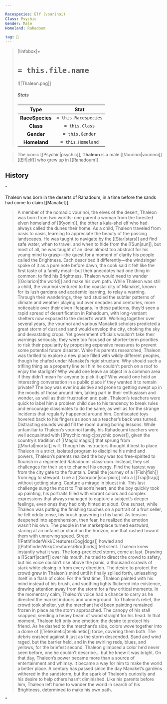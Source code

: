 ```yaml
---

Racespecies: Elf (vourinoi)
Class: Psychic
Gender: Male
Homeland: Rahadoum

tag: 👤️
---
```


> [!infobox]+
> #  `= this.file.name`
> ![[Thaleon.png]]
> ##### Stats
> Type | Stat |
> :---: |:---:|
> **RaceSpecies** | `= this.Racespecies` |
> **Class** | `= this.Class` |
> **Gender** | `= this.Gender` |
> **Homeland** | `= this.Homeland` |



> The iconic [[Psychic|psychic]], **Thaleon** is a male [[Vourinoi|vourinoi]] [[Elf|elf]] who grew up in [[Rahadoum]].


## History



“

Thaleon was born in the deserts of Rahadoum, in a time before the sands had come to claim [[Manaket]].
> A member of the nomadic vourinoi, the elves of the desert, Thaleon was born from two worlds: one parent a woman from the forested elven homeland of [[Kyonin]], the other a kala-shei elf who had always called the dunes their home. As a child, Thaleon traveled from oasis to oasis, learning to appreciate the beauty of the passing landscapes. He was taught to navigate by the [[Star|stars]] and find safe water, when to travel, and when to hide from the [[Sun|sun]], but most of all, he was taught of an ideal almost too abstract for his young mind to grasp—the quest for a moment of clarity his people called the Brightness. Each described it differently—the windsinger spoke of it as a pure note before dawn, the cook said it felt like the first taste of a family meal—but their anecdotes had one thing in common: to find his Brightness, Thaleon would need to wander [[Golarion|the world]] and make his own path.
> While Thaleon was still a child, the vourinoi ventured to the coastal city of Manaket, known for its lush gardens and academic learning, to relay a warning. Through their wanderings, they had studied the subtler patterns of climate and weather playing out over decades and centuries, more noticeable over their elven lifespans. In these patterns, they’d seen a rapid spread of desertification in Rahadoum, with long-verdant shelters now exposed to the desert’s wrath. Working together over several years, the vourinoi and various Manaketi scholars predicted a great storm of dust and sand would envelop the city, choking the sky and devastating crops. Yet government officials wouldn’t take their warnings seriously; they were too focused on shorter-term priorities to risk their popularity by proposing expensive measures to prevent some potential future disaster.
> While his parents researched, Thaleon was thrilled to explore a new place filled with wildly different peoples, though he chafed under Manaket’s rigid structure. Why should such a trifling thing as a property line tell him he couldn't perch on a roof to enjoy the starlight? Why would one leave an object in a common area if they didn't mean for anyone to pick it up? Why would one hold an interesting conversation in a public place if they wanted it to remain private? The boy was ever inquisitive and prone to getting swept up in the moods of those around him, taking part in their enthusiasm and wonder, as well as their frustration and pain.
> Thaleon’s teachers were quick to label him a problem child due to his tendency to break rules and encourage classmates to do the same, as well as for the strange incidents that regularly happened around him. Confiscated toys hovered back to his fingers as soon as a teacher’s back was turned. Distracting sounds would fill the room during boring lessons. While unfamiliar to Thaleon’s vourinoi family, his Rahadoumi teachers were well acquainted with [[Psychic magic|psychic power]], given the country’s tradition of [[Magic|magic]] that sprung from [[Mortal|mortal]] will. Though his instructors thought it best to place Thaleon in a strict, isolated program to discipline his mind and powers, Thaleon’s parents realized the boy was too free-spirited to flourish in a regimented Rahadoumi classroom. Instead, they set challenges for their son to channel his energy. Find the fastest way from the city gate to the fountain. Detail the journey of a [[Fish|fish]] from egg to stewpot. Lure a [[Scorpion|scorpion]] into a [[Trap|trap]] without getting stung. Capture a mirage in bluest ink. This last challenge sung the most to Thaleon’s heart, and the boy quickly took up painting, his portraits filled with vibrant colors and complex expressions that always managed to capture a subject’s deeper feelings, even ones they had only hinted at aloud.
> One sunset, while Thaleon was putting the finishing touches on a portrait of a fruit seller, he felt oddly tense, his brush quavering in his hand. As tension deepened into apprehension, then fear, he realized the emotion wasn’t his own. The people in the marketplace turned eastward, staring at an unfamiliar cloud on the horizon, one that rushed toward them with unnerving speed. Street [[PathfinderWiki/Creatures/Dog|dogs]] howled and [[PathfinderWiki/Creatures/Bird|birds]] fell silent. Thaleon knew instantly what it was. The long-predicted storm, come at last.
> Drawing a [[Scarf|scarf]] over his mouth, he tried to direct the crowd to safety, but his voice couldn’t rise above the panic, a thousand scrawls of stark white closing in from every direction. The desire to protect the crowd grew in Thaleon’s mind until it finally spilled forth, unleashing itself in a flash of color. For the first time, Thaleon painted with his mind instead of his brush, and soothing lights flickered into existence, drawing attention away from the storm for a few critical moments. In the momentary calm, Thaleon’s voice had a chance to carry as he directed the market indoors and underground.
> To Thaleon’s relief, the crowd took shelter, yet the merchant he’d been painting remained frozen in place as the storm approached. The canopy of his stall snapped, sending a heavy beam of wood straight for his head. In that moment, Thaleon felt only one emotion: the desire to protect his friend. As he dashed to the merchant’s side, colors wove together into a dome of [[Telekinetic|telekinetic]] force, covering them both. The debris crashed against it just as the storm descended. Sand and wind raged, but the barrier held, and in the swirling reds, blues, and yellows, for the briefest second, Thaleon glimpsed a color he’d never seen before, one he couldn’t describe… but he knew it was bright.
> On that day, Thaleon’s power became more than a source of entertainment and whimsy. It became a way for him to make the world a better place. A century has passed since the day Manaket’s gardens withered in the sandstorm, but the spark of Thaleon’s curiosity and his desire to help others hasn’t diminished. Like his parents before him, Thaleon left home to wander the world in search of his Brightness, determined to make his own path.


”








